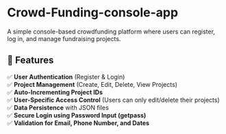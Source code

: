 # Crowd-Funding-console-app
A simple console-based crowdfunding platform where users can register, log in, and manage fundraising projects.

## **📌 Features**  
✅ **User Authentication** (Register & Login)  
✅ **Project Management** (Create, Edit, Delete, View Projects)  
✅ **Auto-Incrementing Project IDs**  
✅ **User-Specific Access Control** (Users can only edit/delete their projects)  
✅ **Data Persistence** with JSON files  
✅ **Secure Login using Password Input (getpass)**  
✅ **Validation for Email, Phone Number, and Dates** 

